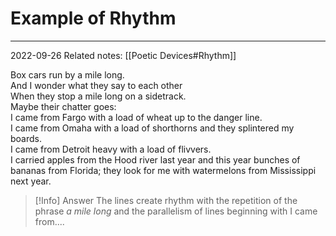 # Example of Rhythm
---
2022-09-26
Related notes: [[Poetic Devices#Rhythm]]

Box cars run by a mile long.  
And I wonder what they say to each other  
When they stop a mile long on a sidetrack.  
Maybe their chatter goes:  
I came from Fargo with a load of wheat up to the danger line.  
I came from Omaha with a load of shorthorns and they splintered my boards.  
I came from Detroit heavy with a load of flivvers.  
I carried apples from the Hood river last year and this year bunches of bananas from Florida; they look for me with watermelons from Mississippi next year.

> [!Info] Answer
> The lines create rhythm with the repetition of the phrase _a mile long_ and the parallelism of lines beginning with I came from....
